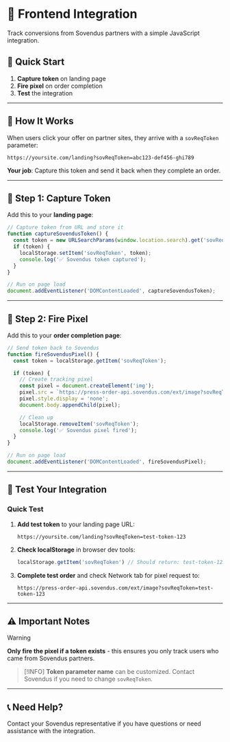 # 🛒 Frontend Integration

Track conversions from Sovendus partners with a simple JavaScript integration.

## 🚀 Quick Start

1. **Capture token** on landing page
2. **Fire pixel** on order completion
3. **Test** the integration

---

## 🔗 How It Works

When users click your offer on partner sites, they arrive with a `sovReqToken` parameter:

```
https://yoursite.com/landing?sovReqToken=abc123-def456-ghi789
```

**Your job**: Capture this token and send it back when they complete an order.

---

## 📝 Step 1: Capture Token

Add this to your **landing page**:

```javascript
// Capture token from URL and store it
function captureSovendusToken() {
  const token = new URLSearchParams(window.location.search).get('sovReqToken');
  if (token) {
    localStorage.setItem('sovReqToken', token);
    console.log('✅ Sovendus token captured');
  }
}

// Run on page load
document.addEventListener('DOMContentLoaded', captureSovendusToken);
```

---

## 🎯 Step 2: Fire Pixel

Add this to your **order completion page**:

```javascript
// Send token back to Sovendus
function fireSovendusPixel() {
  const token = localStorage.getItem('sovReqToken');

  if (token) {
    // Create tracking pixel
    const pixel = document.createElement('img');
    pixel.src = `https://press-order-api.sovendus.com/ext/image?sovReqToken=${token}`;
    pixel.style.display = 'none';
    document.body.appendChild(pixel);

    // Clean up
    localStorage.removeItem('sovReqToken');
    console.log('✅ Sovendus pixel fired');
  }
}

// Run on page load
document.addEventListener('DOMContentLoaded', fireSovendusPixel);
```

---

## 🧪 Test Your Integration

### Quick Test

1. **Add test token** to your landing page URL:

   ```
   https://yoursite.com/landing?sovReqToken=test-token-123
   ```

2. **Check localStorage** in browser dev tools:

   ```javascript
   localStorage.getItem('sovReqToken') // Should return: test-token-123
   ```

3. **Complete test order** and check Network tab for pixel request to:

   ```
   https://press-order-api.sovendus.com/ext/image?sovReqToken=test-token-123
   ```

---

## ⚠️ Important Notes

> [!WARNING]
> **Only fire the pixel if a token exists** - this ensures you only track users who came from Sovendus partners.

> [!INFO]
> **Token parameter name** can be customized. Contact Sovendus if you need to change `sovReqToken`.

---

## 📞 Need Help?

Contact your Sovendus representative if you have questions or need assistance with the integration.

